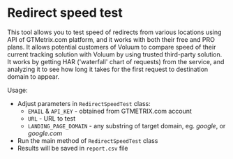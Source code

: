 # Redirect speed test

This tool allows you to test speed of redirects from various locations using API of GTMetrix.com platform, and it works with both their free and PRO plans. It allows potential customers of Voluum to compare speed of their current tracking solution with Voluum by using trusted third-party solution.
It works by getting HAR ('waterfall' chart of requests) from the service, and analyzing it to see how long it takes for the first request to destination domain to appear.

Usage:
  - Adjust parameters in `RedirectSpeedTest` class:
    - `EMAIL` & `API_KEY` - obtained from GTMETRIX.com account
    - `URL` - URL to test
    - `LANDING_PAGE_DOMAIN` - any substring of target domain, eg. _google_, or _google.com_
  - Run the main method of `RedirectSpeedTest` class
  - Results will be saved in `report.csv` file
